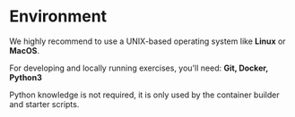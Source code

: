 # Environment

We highly recommend to use a UNIX-based operating system like **Linux** or **MacOS**.
  
For developing and locally running exercises, you'll need: **Git, Docker, Python3**

Python knowledge is not required, it is only used by the container builder and starter scripts.
